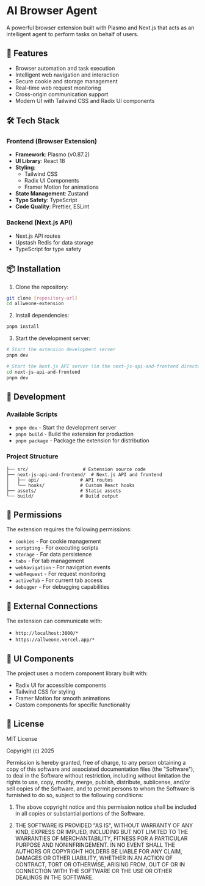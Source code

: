 # AI Browser Agent

A powerful browser extension built with Plasmo and Next.js that acts as an intelligent agent to perform tasks on behalf of users.

## 🚀 Features

- Browser automation and task execution
- Intelligent web navigation and interaction
- Secure cookie and storage management
- Real-time web request monitoring
- Cross-origin communication support
- Modern UI with Tailwind CSS and Radix UI components

## 🛠️ Tech Stack

### Frontend (Browser Extension)

- **Framework**: Plasmo (v0.87.2)
- **UI Library**: React 18
- **Styling**:
  - Tailwind CSS
  - Radix UI Components
  - Framer Motion for animations
- **State Management**: Zustand
- **Type Safety**: TypeScript
- **Code Quality**: Prettier, ESLint

### Backend (Next.js API)

- Next.js API routes
- Upstash Redis for data storage
- TypeScript for type safety

## 📦 Installation

1. Clone the repository:

```bash
git clone [repository-url]
cd allweone-extension
```

2. Install dependencies:

```bash
pnpm install
```

3. Start the development server:

```bash
# Start the extension development server
pnpm dev

# Start the Next.js API server (in the next-js-api-and-frontend directory)
cd next-js-api-and-frontend
pnpm dev
```

## 🔧 Development

### Available Scripts

- `pnpm dev` - Start the development server
- `pnpm build` - Build the extension for production
- `pnpm package` - Package the extension for distribution

### Project Structure

```
├── src/                    # Extension source code
├── next-js-api-and-frontend/  # Next.js API and frontend
│   ├── api/               # API routes
│   └── hooks/             # Custom React hooks
├── assets/                # Static assets
└── build/                 # Build output
```

## 🔐 Permissions

The extension requires the following permissions:

- `cookies` - For cookie management
- `scripting` - For executing scripts
- `storage` - For data persistence
- `tabs` - For tab management
- `webNavigation` - For navigation events
- `webRequest` - For request monitoring
- `activeTab` - For current tab access
- `debugger` - For debugging capabilities

## 🔌 External Connections

The extension can communicate with:

- `http://localhost:3000/*`
- `https://allweone.vercel.app/*`

## 🎨 UI Components

The project uses a modern component library built with:

- Radix UI for accessible components
- Tailwind CSS for styling
- Framer Motion for smooth animations
- Custom components for specific functionality

## 📝 License

MIT License

Copyright (c) 2025

Permission is hereby granted, free of charge, to any person obtaining a copy
of this software and associated documentation files (the "Software"), to deal
in the Software without restriction, including without limitation the rights
to use, copy, modify, merge, publish, distribute, sublicense, and/or sell
copies of the Software, and to permit persons to whom the Software is
furnished to do so, subject to the following conditions:

1. The above copyright notice and this permission notice shall be included in all
   copies or substantial portions of the Software.

2. THE SOFTWARE IS PROVIDED "AS IS", WITHOUT WARRANTY OF ANY KIND, EXPRESS OR
   IMPLIED, INCLUDING BUT NOT LIMITED TO THE WARRANTIES OF MERCHANTABILITY,
   FITNESS FOR A PARTICULAR PURPOSE AND NONINFRINGEMENT. IN NO EVENT SHALL THE
   AUTHORS OR COPYRIGHT HOLDERS BE LIABLE FOR ANY CLAIM, DAMAGES OR OTHER
   LIABILITY, WHETHER IN AN ACTION OF CONTRACT, TORT OR OTHERWISE, ARISING FROM,
   OUT OF OR IN CONNECTION WITH THE SOFTWARE OR THE USE OR OTHER DEALINGS IN THE
   SOFTWARE.
